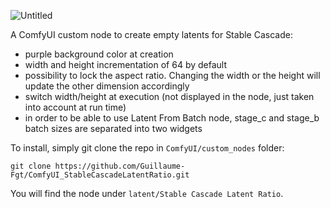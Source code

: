 ![Untitled](https://github.com/Guillaume-Fgt/ComfyUI_StableCascadeLatentRatio/assets/66461774/38d8dd2b-87c2-4f92-93a7-15a2b740ee25)

A ComfyUI custom node to create empty latents for Stable Cascade:

- purple background color at creation
- width and height incrementation of 64 by default
- possibility to lock the aspect ratio. Changing the width or the height will update the other dimension accordingly
- switch width/height at execution (not displayed in the node, just taken into account at run time)
- in order to be able to use Latent From Batch node, stage_c and stage_b batch sizes are separated into two widgets

To install, simply git clone the repo in `ComfyUI/custom_nodes` folder:
```
git clone https://github.com/Guillaume-Fgt/ComfyUI_StableCascadeLatentRatio.git
```

You will find the node under `latent/Stable Cascade Latent Ratio`.
